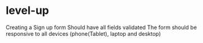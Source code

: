 # level-up
Creating a Sign up form 
Should have all fields validated 
The form should be responsive to all devices (phone(Tablet), laptop and desktop) 
